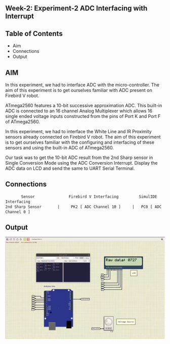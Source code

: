 
## Week-2: Experiment-2 ADC Interfacing with Interrupt
## Table of Contents
- Aim
- Connections
- Output

## AIM
In this experiment, we had to interface ADC with the micro-controller. The aim of this experiment is to get ourselves familiar with ADC present on Firebird V robot.

ATmega2560 features a 10-bit successive approximation ADC. This built-in ADC is connected to an 16 channel Analog Multiplexer which allows 16 single ended voltage inputs constructed from the pins of Port K and Port F of ATmega2560.

In this experiment, we had to interface the White Line and IR Proximity sensors already connected on Firebird V robot. The aim of this experiment is to get ourselves familiar with the configuring and interfacing of these sensors and using the built-in ADC of ATmega2560.

Our task was to get the 10-bit ADC result from the 2nd Sharp sensor in Single Conversion Mode using the ADC Conversion Interrupt. Display the ADC data on LCD and send the same to UART Serial Terminal.
## Connections


           Sensor	            Firebird V Interfacing	       SimulIDE Interfacing
    2nd Sharp Sensor       |	 PK2 [ ADC Channel 10 ]     |	PC0 [ ADC Channel 0 ]
    





## Output

![](https://github.com/TejasARathod/MOOC-e-YANTRA/blob/9980589886b43c6e249f13e53477e5ca42addb84/Week2/Exp2/unknown.png)




